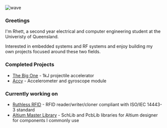![wave](https://upload.wikimedia.org/wikipedia/commons/d/dd/Dipole_receiving_antenna_animation_6_800x394x150ms.gif)

### Greetings

I'm Rhett, a second year electrical and computer engineering student at the Univeristy of Queensland.

Interested in embedded systems and RF systems and enjoy building my own projects focused around these two fields.

### Completed Projects
* [The Big One](https://github.com/TheZ0/The-Big-One/tree/master) - 1kJ projectile accelerator
* [Accy](https://github.com/TheZ0/Accy) - Accelerometer and gyroscope module

### Currently working on
* [Ruthless RFID](https://github.com/TheZ0/Ruthless-RFID) - RFID reader/writer/cloner compliant with ISO/IEC 14443-3 standard
* [Altium Master Library](https://github.com/TheZ0/Altium-Master-Library) - SchLib and PcbLib libraries for Altium designer for components I commonly use
